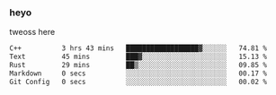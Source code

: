 ### heyo
tweoss here

<!--START_SECTION:waka-->

```txt
C++          3 hrs 43 mins   ██████████████████▓░░░░░░   74.81 %
Text         45 mins         ███▓░░░░░░░░░░░░░░░░░░░░░   15.13 %
Rust         29 mins         ██▒░░░░░░░░░░░░░░░░░░░░░░   09.85 %
Markdown     0 secs          ░░░░░░░░░░░░░░░░░░░░░░░░░   00.17 %
Git Config   0 secs          ░░░░░░░░░░░░░░░░░░░░░░░░░   00.02 %
```

<!--END_SECTION:waka-->

<!--
**Tweoss/tweoss** is a ✨ _special_ ✨ repository because its `README.md` (this file) appears on your GitHub profile.

Here are some ideas to get you started:

- 🔭 I’m currently working on ...
- 🌱 I’m currently learning ...
- 👯 I’m looking to collaborate on ...
- 🤔 I’m looking for help with ...
- 💬 Ask me about ...
- 📫 How to reach me: ...
- 😄 Pronouns: ...
- ⚡ Fun fact: ...
-->
